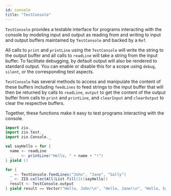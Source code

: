 ```yaml
---
id: console
title: "TestConsole"
---
```


`TestConsole` provides a testable interface for programs interacting with the console by modeling input and output as reading from and writing to input and output buffers maintained by `TestConsole` and backed by a `Ref`.

All calls to `print` and `printLine` using the `TestConsole` will write the string to the output buffer and all calls to `readLine` will take a string from the input buffer. To facilitate debugging, by default output will also be rendered to standard output. You can enable or disable this for a scope using `debug`, `silent`, or the corresponding test aspects. 

`TestConsole` has several methods to access and manipulate the content of these buffers including `feedLines` to feed strings to the input  buffer that will then be returned by calls to `readLine`, `output` to get the content of the output buffer from calls to `print` and `printLine`, and `clearInput` and `clearOutput` to clear the respective buffers.

Together, these functions make it easy to test programs interacting with the console.

```scala mdoc:compile-only
import zio._
import zio.test._
import zio.Console._

val sayHello = for {
  name <- readLine
  _    <- printLine("Hello, " + name + "!")
} yield ()

for {
  _ <- TestConsole.feedLines("John", "Jane", "Sally")
  _ <- ZIO.collectAll(List.fill(3)(sayHello))
  result <- TestConsole.output
} yield result == Vector("Hello, John!\n", "Hello, Jane!\n", "Hello, Sally!\n")
```